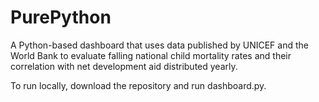 # PurePython

A Python-based dashboard that uses data published by UNICEF and the World Bank to evaluate falling national child mortality rates and their correlation with net development aid distributed yearly.

To run locally, download the repository and run dashboard.py. 